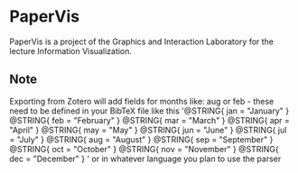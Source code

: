 # PaperVis

PaperVis is a project of the Graphics and Interaction Laboratory for the lecture Information Visualization.


## Note

Exporting from Zotero will add fields for months like: aug or feb - these need to be defined in your BibTeX file like this
'@STRING{ jan = "January" }
@STRING{ feb = "February" }
@STRING{ mar = "March" }
@STRING{ apr = "April" }
@STRING{ may = "May" }
@STRING{ jun = "June" }
@STRING{ jul = "July" }
@STRING{ aug = "August" }
@STRING{ sep = "September" }
@STRING{ oct = "October" }
@STRING{ nov = "November" }
@STRING{ dec = "December" }
'
or in whatever language you plan to use the parser